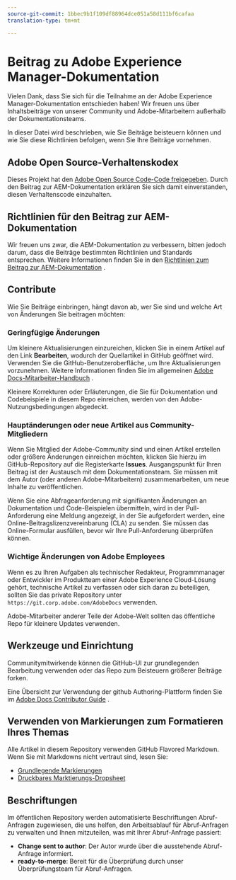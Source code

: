 ```yaml
---
source-git-commit: 1bbec9b1f109df88964dce051a58d111bf6cafaa
translation-type: tm+mt

---
```

# Beitrag zu Adobe Experience Manager-Dokumentation

Vielen Dank, dass Sie sich für die Teilnahme an der Adobe Experience Manager-Dokumentation entschieden haben! Wir freuen uns über Inhaltsbeiträge von unserer Community und Adobe-Mitarbeitern außerhalb der Dokumentationsteams.

In dieser Datei wird beschrieben, wie Sie Beiträge beisteuern können und wie Sie diese Richtlinien befolgen, wenn Sie Ihre Beiträge vornehmen.

## Adobe Open Source-Verhaltenskodex

Dieses Projekt hat den [Adobe Open Source Code-Code freigegeben](code-of-conduct.md). Durch den Beitrag zur AEM-Dokumentation erklären Sie sich damit einverstanden, diesen Verhaltenscode einzuhalten.

## Richtlinien für den Beitrag zur AEM-Dokumentation

Wir freuen uns zwar, die AEM-Dokumentation zu verbessern, bitten jedoch darum, dass die Beiträge bestimmten Richtlinien und Standards entsprechen. Weitere Informationen finden Sie in den [Richtlinien zum Beitrag zur AEM-Dokumentation](guidelines.md) .

## Contribute

Wie Sie Beiträge einbringen, hängt davon ab, wer Sie sind und welche Art von Änderungen Sie beitragen möchten:

### Geringfügige Änderungen

Um kleinere Aktualisierungen einzureichen, klicken Sie in einem Artikel auf den Link **Bearbeiten**, wodurch der Quellartikel in GitHub geöffnet wird. Verwenden Sie die GitHub-Benutzeroberfläche, um Ihre Aktualisierungen vorzunehmen. Weitere Informationen finden Sie im allgemeinen [Adobe Docs-Mitarbeiter-Handbuch](https://docs.adobe.com/help/en/contributor/contributor-guide/introduction.html) .

Kleinere Korrekturen oder Erläuterungen, die Sie für Dokumentation und Codebeispiele in diesem Repo einreichen, werden von den Adobe-Nutzungsbedingungen abgedeckt.

### Hauptänderungen oder neue Artikel aus Community-Mitgliedern

Wenn Sie Mitglied der Adobe-Community sind und einen Artikel erstellen oder größere Änderungen einreichen möchten, klicken Sie hierzu im GitHub-Repository auf die Registerkarte **Issues**. Ausgangspunkt für Ihren Beitrag ist der Austausch mit dem Dokumentationsteam. Sie müssen mit dem Autor (oder anderen Adobe-Mitarbeitern) zusammenarbeiten, um neue Inhalte zu veröffentlichen.

Wenn Sie eine Abfrageanforderung mit signifikanten Änderungen an Dokumentation und Code-Beispielen übermitteln, wird in der Pull-Anforderung eine Meldung angezeigt, in der Sie aufgefordert werden, eine Online-Beitragslizenzvereinbarung (CLA) zu senden. Sie müssen das Online-Formular ausfüllen, bevor wir Ihre Pull-Anforderung überprüfen können.

### Wichtige Änderungen von Adobe Employees

Wenn es zu Ihren Aufgaben als technischer Redakteur, Programmmanager oder Entwickler im Produktteam einer Adobe Experience Cloud-Lösung gehört, technische Artikel zu verfassen oder sich daran zu beteiligen, sollten Sie das private Repository unter `https://git.corp.adobe.com/AdobeDocs` verwenden.

Adobe-Mitarbeiter anderer Teile der Adobe-Welt sollten das öffentliche Repo für kleinere Updates verwenden.

## Werkzeuge und Einrichtung

Communitymitwirkende können die GitHub-UI zur grundlegenden Bearbeitung verwenden oder das Repo zum Beisteuern größerer Beiträge forken.

Eine Übersicht zur Verwendung der github Authoring-Plattform finden Sie im [Adobe Docs Contributor Guide](https://docs.adobe.com/help/en/contributor/contributor-guide/introduction.html) .

## Verwenden von Markierungen zum Formatieren Ihres Themas

Alle Artikel in diesem Repository verwenden GitHub Flavored Markdown. Wenn Sie mit Markdowns nicht vertraut sind, lesen Sie:

* [Grundlegende Markierungen](https://help.github.com/articles/getting-started-with-writing-and-formatting-on-github/)
* [Druckbares Marktierungs-Dropsheet](https://guides.github.com/pdfs/markdown-cheatsheet-online.pdf)

## Beschriftungen

Im öffentlichen Repository werden automatisierte Beschriftungen Abruf-Anfragen zugewiesen, die uns helfen, den Arbeitsablauf für Abruf-Anfragen zu verwalten und Ihnen mitzuteilen, was mit Ihrer Abruf-Anfrage passiert:

* **Change sent to author**: Der Autor wurde über die ausstehende Abruf-Anfrage informiert.
* **ready-to-merge**: Bereit für die Überprüfung durch unser Überprüfungsteam für Abruf-Anfragen.
